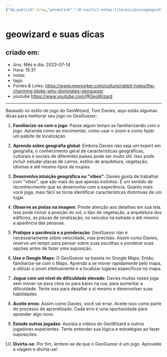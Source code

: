 ```yaml
---
{"dg-publish":true,"permalink":"/0-vault/1-notas-literais/psicogeografia/geowizard-e-suas-dicas/","dgHomeLink":true,"dgShowLocalGraph":true,"dgShowFileTree":true,"dgEnableSearch":true}
---
```


# geowizard e suas dicas

## criado em: 
-  Ano, Mês e dia: 2023-07-14
- Hora: 15:31
- notas: 
- tags: 
- Fontes & Links: https://www.newyorker.com/culture/rabbit-holes/the-charming-bloke-who-dominates-geoguessr
- youtube https://www.youtube.com/@GeoWizard
---
Baseado no estilo de jogo do GeoWizard, Tom Davies, aqui estão algumas dicas para melhorar seu jogo no GeoGuessr:

1. **Familiarize-se com o jogo**: Passe algum tempo se familiarizando com o jogo. Aprenda como se movimentar, como usar o zoom e como fazer um palpite de localização.

2. **Aprenda sobre geografia global**: Embora Davies não seja um expert em geografia, o conhecimento geral de características geográficas, culturais e sociais de diferentes países pode ser muito útil. Isso pode incluir estudar placas de carros, estilos de arquitetura, vegetação, idiomas e até mesmo tipos de roupas.

3. **Desenvolva intuição geográfica ou "vibes"**: Davies gosta de trabalhar com "vibes", que são mais do que apenas instintos. É um sentido de reconhecimento que se desenvolve com a experiência. Quanto mais você joga, mais fácil se torna identificar características distintivas de um lugar.

4. **Observe as pistas na imagem**: Preste atenção aos detalhes em sua tela. Isso pode incluir a posição do sol, o tipo de vegetação, a arquitetura dos edifícios, as placas de sinalização, os veículos na estrada e até mesmo a aparência das pessoas.

5. **Pratique a paciência e a ponderação**: GeoGuessr não é necessariamente sobre velocidade, mas precisão. Assim como Davies, reserve um tempo para pensar sobre suas escolhas e ponderar suas opções antes de fazer uma suposição.

6. **Use o Google Maps**: O GeoGuessr se baseia no Google Maps. Então, familiarize-se com o Maps. Aprenda a se mover rapidamente pelo mapa, a utilizar o zoom efetivamente e a localizar lugares específicos no mapa.

7. **Jogue com um nível de dificuldade elevado**: Davies muitas vezes joga sem mover-se para cima ou para baixo na rua, para aumentar a dificuldade. Tente isso para desafiar a si mesmo e desenvolver suas habilidades.

8. **Aceite erros**: Assim como Davies, você vai errar. Aceite isso como parte do processo de aprendizado. Cada erro é uma oportunidade para aprender algo novo.

9. **Estude outras jogadas**: Assista a vídeos do GeoWizard e outros jogadores experientes. Tente entender sua lógica e estratégias ao fazer suposições.

10. **Divirta-se**: Por fim, lembre-se de que o GeoGuessr é um jogo. Aproveite a viagem e divirta-se!
